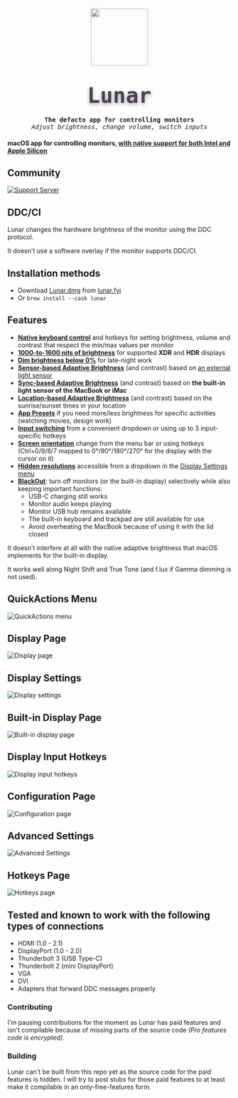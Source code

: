 <p align="center">
    <a href="https://lunar.fyi/"><img width="128" height="128" src="https://static.lunar.fyi/svg/lunar.svg" style="filter: drop-shadow(0px 2px 4px rgba(80, 50, 6, 0.2));"></a>
  <h1 align="center"><code style="text-shadow: 0px 3px 10px rgba(8, 0, 6, 0.35); font-size: 3rem; font-family: ui-monospace, Menlo, monospace; font-weight: 800; background: transparent; color: #4d3e56; padding: 0.2rem 0.2rem; border-radius: 6px">Lunar</code></h1>
  <h4 align="center" style="padding: 0; margin: 0; font-family: ui-monospace, monospace;">The defacto app for controlling monitors</h4>
  <h6 align="center" style="padding: 0; margin: 0; font-family: ui-monospace, monospace; font-weight: 400;">Adjust brightness, change volume, switch inputs</h6>
</p>

#### macOS app for controlling monitors, [with native support for both Intel and Apple Silicon](https://lunar.fyi/#m1)

## Community

[![Support Server](https://img.shields.io/discord/852182428155904010.svg?label=Discord&logo=Discord&colorB=7289da&style=for-the-badge)](https://discord.gg/dJPHpWgAhV)

## DDC/CI

Lunar changes the hardware brightness of the monitor using the DDC protocol.

It doesn't use a software overlay if the monitor supports DDC/CI.

## Installation methods
- Download [Lunar.dmg](https://lunar.fyi/download/latest) from [lunar.fyi](https://lunar.fyi/)
- Or `brew install --cask lunar`

## Features
- **[Native keyboard control](https://lunar.fyi/#keys)** and hotkeys for setting brightness, volume and contrast that respect the min/max values per monitor
- **[1000-to-1600 nits of brightness](https://lunar.fyi/#xdr)** for supported **XDR** and **HDR** displays
- **[Dim brightness below 0%](https://lunar.fyi/#subzero)** for late-night work
- **[Sensor-based Adaptive Brightness](https://lunar.fyi/#sensor)** (and contrast) based on [an external light sensor](https://lunar.fyi/sensor)
- **[Sync-based Adaptive Brightness](https://lunar.fyi/#sync)** (and contrast) based on **the built-in light sensor of the MacBook or iMac**
- **[Location-based Adaptive Brightness](https://lunar.fyi/#location)** (and contrast) based on the sunrise/sunset times in your location
- **[App Presets](https://lunar.fyi/#configuration-page)** if you need more/less brightness for specific activities (watching movies, design work)
- **[Input switching](#input-hotkeys)** from a convenient dropdown or using up to 3 input-specific hotkeys
- **[Screen orientation](https://lunar.fyi/#display-settings-page)** change from the menu bar or using hotkeys (Ctrl+0/9/8/7 mapped to 0°/90°/180°/270° for the display with the cursor on it)
- **[Hidden resolutions](https://lunar.fyi/#display-settings-page)** accessible from a dropdown in the [Display Settings menu](#display-settings)
- **[BlackOut](https://lunar.fyi/#blackout)**: turn off monitors (or the built-in display) selectively while also keeping important functions:
    - USB-C charging still works
    - Monitor audio keeps playing
    - Monitor USB hub remains available
    - The built-in keyboard and trackpad are still available for use
    - Avoid overheating the MacBook because of using it with the lid closed

It doesn't interfere at all with the native adaptive brightness that macOS implements for the built-in display.

It works well along Night Shift and True Tone (and f.lux if Gamma dimming is not used).


## QuickActions Menu

![QuickActions menu](https://files.lunar.fyi/menu-density-demo.png)

## Display Page

![Display page](https://files.lunar.fyi/display-page.png)

## Display Settings

![Display settings](https://files.lunar.fyi/display-settings.png)

## Built-in Display Page

![Built-in display page](https://files.lunar.fyi/builtin-page.png)

## Display Input Hotkeys

![Display input hotkeys](https://files.lunar.fyi/input-hotkeys.png)

## Configuration Page

![Configuration page](https://files.lunar.fyi/configuration-page.png)

## Advanced Settings

![Advanced Settings](https://files.lunar.fyi/advanced-settings.png)

## Hotkeys Page

![Hotkeys page](https://files.lunar.fyi/hotkeys-page.png)


## Tested and known to work with the following types of connections
- HDMI (1.0 - 2.1)
- DisplayPort (1.0 - 2.0)
- Thunderbolt 3 (USB Type-C)
- Thunderbolt 2 (mini DisplayPort)
- VGA
- DVI
- Adapters that forward DDC messages properly

### Contributing
I'm pausing contributions for the moment as Lunar has paid features and isn't compilable because of missing parts of the source code *(Pro features code is encrypted)*.

### Building
Lunar can't be built from this repo yet as the source code for the paid features is hidden. I will try to post stubs for those paid features to at least make it compilable in an only-free-features form.
